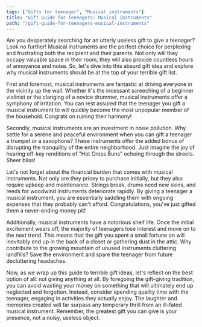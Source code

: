```yaml
---
tags: ["Gifts for teenager", "Musical instruments"]
title: "Gift Guide for Teenagers: Musical Instruments"
path: "/gift-guide-for-teenagers-musical-instruments"
---
```


Are you desperately searching for an utterly useless gift to give a teenager? Look no further! Musical instruments are the perfect choice for perplexing and frustrating both the recipient and their parents. Not only will they occupy valuable space in their room, they will also provide countless hours of annoyance and noise. So, let's dive into this absurd gift idea and explore why musical instruments should be at the top of your terrible gift list.

First and foremost, musical instruments are fantastic at driving everyone in the vicinity up the wall. Whether it's the incessant screeching of a beginner violinist or the clanging of a novice drummer, musical instruments offer a symphony of irritation. You can rest assured that the teenager you gift a musical instrument to will quickly become the most unpopular member of the household. Congrats on ruining their harmony!

Secondly, musical instruments are an investment in noise pollution. Why settle for a serene and peaceful environment when you can gift a teenager a trumpet or a saxophone? These instruments offer the added bonus of disrupting the tranquility of the entire neighborhood. Just imagine the joy of hearing off-key renditions of "Hot Cross Buns" echoing through the streets. Sheer bliss!

Let's not forget about the financial burden that comes with musical instruments. Not only are they pricey to purchase initially, but they also require upkeep and maintenance. Strings break, drums need new skins, and reeds for woodwind instruments deteriorate rapidly. By giving a teenager a musical instrument, you are essentially saddling them with ongoing expenses that they probably can't afford. Congratulations, you've just gifted them a never-ending money pit!

Additionally, musical instruments have a notorious shelf life. Once the initial excitement wears off, the majority of teenagers lose interest and move on to the next trend. This means that the gift you spent a small fortune on will inevitably end up in the back of a closet or gathering dust in the attic. Why contribute to the growing mountain of unused instruments cluttering landfills? Save the environment and spare the teenager from future decluttering headaches.

Now, as we wrap up this guide to terrible gift ideas, let's reflect on the best option of all: not giving anything at all. By foregoing the gift-giving tradition, you can avoid wasting your money on something that will ultimately end up neglected and forgotten. Instead, consider spending quality time with the teenager, engaging in activities they actually enjoy. The laughter and memories created will far surpass any temporary thrill from an ill-fated musical instrument. Remember, the greatest gift you can give is your presence, not a noisy, useless object.